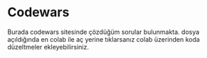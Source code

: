 # Codewars
Burada codewars sitesinde çözdüğüm sorular bulunmakta. dosya açıldığında en colab ile aç yerine tıklarsanız colab üzerinden koda düzeltmeler ekleyebilirsiniz. 
